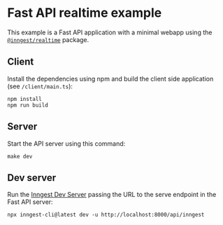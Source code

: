 # Fast API realtime example

This example is a Fast API application with a minimal webapp using the [`@inngest/realtime`](https://github.com/inngest/inngest-js/tree/main/packages/realtime) package.

## Client

Install the dependencies using npm and build the client side application (see `/client/main.ts`):

```
npm install
npm run build
```

## Server

Start the API server using this command:

```
make dev
```

## Dev server

Run the [Inngest Dev Server](https://www.inngest.com/docs/dev-server) passing the URL to the serve endpoint in the Fast API server:

```
npx inngest-cli@latest dev -u http://localhost:8000/api/inngest
```
